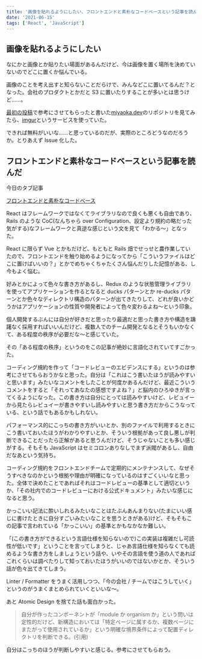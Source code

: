 ```yaml
---
title: '画像を貼れるようにしたい、フロントエンドと素朴なコードベースという記事を読んだ'
date: '2021-06-15'
tags: ['React', 'JavaScript']
---
```


## 画像を貼れるようにしたい

なにかと画像とか貼りたい場面があるんだけど、今は画像を置く場所を決めていないのでどこに置くか悩んでいる。

画像のことを考え出すと知らないことだらけで、みんなどこに置いてるんだ？となった。会社のプロダクトとかだと S3 に置いたりすることが多いとは思うけど……。

[最初の投稿](https://random.tagucch.dev/posts/2021-06-01-first-post)で参考にさせてもらったと書いた[miyaoka.dev](https://miyaoka.dev/)のリポジトリを見てみたら、[imgur](https://imgur.com/)というサービスを使っていた。

できれば無料がいいな……と思っているのだが、実際のところどうなのだろうか。とりあえず Issue 化した。

## フロントエンドと素朴なコードベースという記事を読んだ

今日のタブ記事

[フロントエンドと素朴なコードベース](https://zoshigayan.net/soboku-solution/)

React はフレームワークではなくてライブラリなので良くも悪くも自由であり、Rails のような CoC(なんちゃら over Configuration、設定より規約の略だった気がする)なフレームワークと真逆な感じという文を見て「わかる〜」となった。

React に限らず Vue とかもだけど、もともと Rails 畑でせっせと農作業していたので、フロントエンドを触り始めるようになってから「こういうファイルはどこに置けばいいの？」とかでめちゃくちゃたくさん悩んだりした記憶がある、し今もよく悩む。

好みとかによって色々な書き方があるし、Redux のような状態管理ライブラリを使ってアプリケーションを作るとなると ducks パターンとか re-ducks パターンとか色々なディレクトリ構造のパターンが出てきたりして、どれが良いかどうかはアプリケーションの性質や開発者によって色々変わるよね〜という印象。

個人開発するぶんには自分が好きだと思ったり最適だと思った書き方や構造を躊躇なく採用すればいいんだけど、複数人でのチーム開発となるとそうもいかなくて、ある程度の秩序が必要だな〜と感じていた。

その「ある程度の秩序」というのをこの記事が絶妙に言語化されていてすごかった。

コーディング規約を作って「コードレビューのエビデンスにする」というのは参考にさせてもらおうかなと思った。自分は「これはこう書いたほうが読みやすいと思います」みたいなコメントをしたことが何度かあるんだけど、最近こういうコメントをすると「それってあなたの感想ですよね？」と脳内のひろゆきが言ってくるようになった。この書き方は自分にとっては読みやすいけど、レビュイーから見たらレビュイーが書きやすいし読みやすいと思う書き方だからこうなっている、という話でもあるかもしれない。

パフォーマンス的にこっちの書き方がいいとか、別のファイルで利用するときにこう書いておいたほうがわかりやすいとか、そういう根拠があって良し悪しが判断できることだったら正解があると思うんだけど、そうじゃないことも多い感じがする。そもそも JavaScript はセミコロンありなしでまず派閥があるし、自由だなあという気持ち。

コーディング規約をフロントエンドチームで定期的にメンテナンスして、なぜそうすべきなのかという根拠や理由が明確になっているのはすごくいいなと思った。全体で決めたことであればそれはコードレビューの基準として適切というか、「その社内でのコードレビューにおける公式ドキュメント」みたいな感じになると思う。

かっこいい記法に酔いしれるみたいなことはたぶんあんまりない(たまにいい感じに書けたときに自分すごいみたいなことを思うときがある)けど、そもそもこの記事で言われている「かっこいい」の基準とかもなかなか難しい。

「(この書き方ができるという言語仕様を知らないので)この実装は複雑だし可読性が低いです」ということを言ってしまうと、じゃあ言語仕様を知らなくても読めるような書き方をしましょうという話や、いやその言語を使う道の人であればこれくらいは調べたりして知っておいたほうがいいのではないかとか、そういう話が色々出てきてしまう。

Linter / Formatter をうまく活用しつつ、「今の会社 / チームではこうしていく」というのがうまくまとめられていくといいな〜。

あと Atomic Design を捨てた話も面白かった。

> 自分が作ったコンポーネントが「module か organism か」という問いは定性的だけど、新構造においては「特定ページに属するか、複数ページにまたがって使用されているか」という明確な境界条件によって配置ディレクトリを判断できる。(引用)

自分はこっちのほうが判断しやすいと感じる。参考にさせてもらおう。
